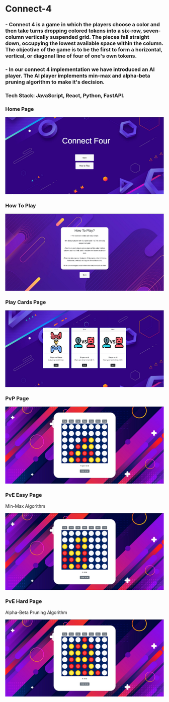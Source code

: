 # Connect-4
<h3>- Connect 4 is a game in which the players choose a color and then take turns dropping colored tokens into a six-row, seven-column vertically suspended grid. The pieces fall straight down, occupying the lowest available space within the column. The objective of the game is to be the first to form a horizontal, vertical, or diagonal line of four of one's own tokens.</h3>

<h3>- In our connect 4 implementation we have introduced an AI player. The AI player implements min-max and alpha-beta pruning algorithm to make it's decision.</h3>
<h3>Tech Stack: JavaScript, React, Python, FastAPI.</h3>

<h3>Home Page</h3>
<img src="https://github.com/Rinzler8x/Connect-4/blob/master/README props/connect4_homepage.png" >
<br>

<h3>How To Play</h3>
<img src="https://github.com/Rinzler8x/Connect-4/blob/master/README props/connect4_howtoplay.png" >
<br>

<h3>Play Cards Page</h3>
<img src="https://github.com/Rinzler8x/Connect-4/blob/master/README props/connect4_playcardspage.png" >
<br>

<h3>PvP Page</h3>
<img src="https://github.com/Rinzler8x/Connect-4/blob/master/README props/connect4_pvppage.png" >
<br>

<h3>PvE Easy Page</h3>
<p>Min-Max Algorithm</p>
<img src="https://github.com/Rinzler8x/Connect-4/blob/master/README props/connect4_pveeasypage.png" >
<br>

<h3>PvE Hard Page</h3>
<p>Alpha-Beta Pruning Algorithm</p>
<img src="https://github.com/Rinzler8x/Connect-4/blob/master/README props/connect4_pvehardpage.png" >
<br>


